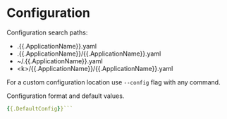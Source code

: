 # Configuration 

Configuration search paths:

- .{{.ApplicationName}}.yaml
- .{{.ApplicationName}}/{{.ApplicationName}}.yaml
- ~/.{{.ApplicationName}}.yaml
- \<k\>/{{.ApplicationName}}/{{.ApplicationName}}.yaml

For a custom configuration location use `--config` flag with any command.

Configuration format and default values.

```yaml
{{.DefaultConfig}}```
